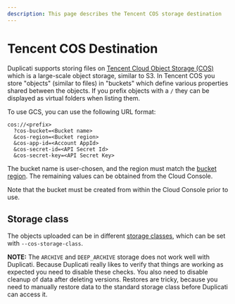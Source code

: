 ```yaml
---
description: This page describes the Tencent COS storage destination
---
```


# Tencent COS Destination

Duplicati supports storing files on [Tencent Cloud Object Storage (COS)](https://www.tencentcloud.com/products/cos) which is a large-scale object storage, similar to S3. In Tencent COS you store "objects" (similar to files) in "buckets" which define various properties shared between the objects. If you prefix objects with a `/` they can be displayed as virtual folders when listing them.

To use GCS, you can use the following URL format:

```
cos://<prefix>
  ?cos-bucket=<Bucket name>
  &cos-region=<Bucket region>
  &cos-app-id=<Account AppId>
  &cos-secret-id=<API Secret Id>
  &cos-secret-key=<API Secret Key>
```

The bucket name is user-chosen, and the region must match the [bucket region](https://www.tencentcloud.com/document/product/436/6224). The remaining values can be obtained from the Cloud Console.

Note that the bucket must be created from within the Cloud Console prior to use.

## Storage class

The objects uploaded can be in different [storage classes](https://www.tencentcloud.com/document/product/436/30925), which can be set with `--cos-storage-class`.

**NOTE:** The `ARCHIVE` and  `DEEP_ARCHIVE` storage does not work well with Duplicati. Because Duplicati really likes to verify that things are working as expected you need to disable these checks. You also need to disable cleanup of data after deleting versions. Restores are tricky, because you need to manually restore data to the standard storage class before Duplicati can access it.




